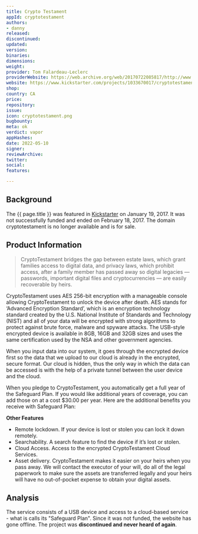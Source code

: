 ```yaml
---
title: Crypto Testament
appId: cryptotestament
authors:
- danny
released: 
discontinued: 
updated: 
version: 
binaries: 
dimensions: 
weight: 
provider: Tom Falardeau-Leclerc
providerWebsite: https://web.archive.org/web/20170722085817/http://www.cryptotestament.com/
website: https://www.kickstarter.com/projects/1033670017/cryptotestament
shop: 
country: CA
price: 
repository: 
issue: 
icon: cryptotestament.png
bugbounty: 
meta: ok
verdict: vapor
appHashes: 
date: 2022-05-10
signer: 
reviewArchive: 
twitter: 
social: 
features: 

---
```


## Background

The {{ page.title }} was featured in [Kickstarter](https://www.kickstarter.com/projects/1033670017/cryptotestament) on January 19, 2017. It was not successfully funded and ended on February 18, 2017. The domain cryptotestament is no longer available and is for sale. 

## Product Information 

> CryptoTestament bridges the gap between estate laws, which grant families access to digital data, and privacy laws, which prohibit access, after a family member has passed away so digital legacies — passwords, important digital files and cryptocurrencies — are easily recoverable by heirs.
> 
CryptoTestament uses AES 256-bit encryption with a manageable console allowing CryptoTestament to unlock the device after death. AES stands for ‘Advanced Encryption Standard’, which is an encryption technology standard created by the U.S. National Institute of Standards and Technology (NIST) and all of your data will be encrypted with strong algorithms to protect against brute force, malware and spyware attacks. The USB-style encrypted device is available in 8GB, 16GB and 32GB sizes and uses the same certification used by the NSA and other government agencies.  
> 
When you input data into our system, it goes through the encrypted device first so the data that we upload to our cloud is already in the encrypted, secure format. Our cloud is hidden, thus the only way in which the data can be accessed is with the help of a private tunnel between the user device and the cloud.
> 
When you pledge to CryptoTestament, you automatically get a full year of the Safeguard Plan. If you would like additional years of coverage, you can add those on at a cost $30.00 per year. Here are the additional benefits you receive with Safeguard Plan:

**Other Features**
>
- Remote lockdown. If your device is lost or stolen you can lock it down remotely. 
- Searchability. A search feature to find the device if it’s lost or stolen. 
- Cloud Access. Access to the encrypted CryptoTestament Cloud Services. 
- Asset delivery. CryptoTestament makes it easier on your heirs when you pass away. We will contact the executor of your will, do all of the legal paperwork to make sure the assets are transferred legally and your heirs will have no out-of-pocket expense to obtain your digital assets.

## Analysis 

The service consists of a USB device and access to a cloud-based service - what is calls its "Safeguard Plan". Since it was not funded, the website has gone offline. The project was **discontinued and never heard of again**. 